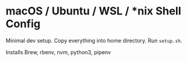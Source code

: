 macOS / Ubuntu / WSL / *nix Shell Config
========================================

Minimal dev setup. Copy everything into home
directory. Run `setup.sh`.

Installs Brew, rbenv, nvm, python3, pipenv
